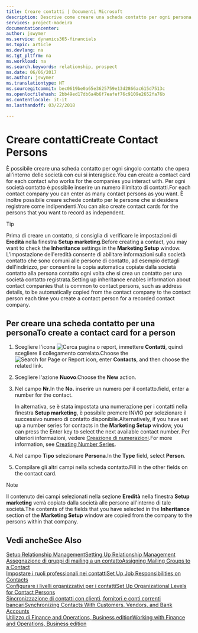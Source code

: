 ```yaml
---
title: Creare contatti | Documenti Microsoft
description: Descrive come creare una scheda contatto per ogni persona nuova o potenziale cliente con cui si ha una relazione d'affari.
services: project-madeira
documentationcenter: 
author: jswymer
ms.service: dynamics365-financials
ms.topic: article
ms.devlang: na
ms.tgt_pltfrm: na
ms.workload: na
ms.search.keywords: relationship, prospect
ms.date: 06/06/2017
ms.author: jswymer
ms.translationtype: HT
ms.sourcegitcommit: bec0619be0a65e3625759e13d2866ac615d7513c
ms.openlocfilehash: 2bb49ed17db6a4b6f7eafef76c9109e2652fa76b
ms.contentlocale: it-it
ms.lasthandoff: 03/22/2018

---
```

# <a name="create-contact-persons"></a><span data-ttu-id="b9b56-103">Creare contatti</span><span class="sxs-lookup"><span data-stu-id="b9b56-103">Create Contact Persons</span></span>
<span data-ttu-id="b9b56-104">È possibile creare una scheda contatto per ogni singolo contatto che opera all'interno delle società con cui si interagisce.</span><span class="sxs-lookup"><span data-stu-id="b9b56-104">You can create a contact card for each contact who works for the companies you interact with.</span></span> <span data-ttu-id="b9b56-105">Per ogni società contatto è possibile inserire un numero illimitato di contatti.</span><span class="sxs-lookup"><span data-stu-id="b9b56-105">For each contact company you can enter as many contact persons as you want.</span></span> <span data-ttu-id="b9b56-106">È inoltre possibile creare schede contatto per le persone che si desidera registrare come indipendenti.</span><span class="sxs-lookup"><span data-stu-id="b9b56-106">You can also create contact cards for the persons that you want to record as independent.</span></span>

> [!TIP]  
>   <span data-ttu-id="b9b56-107">Prima di creare un contatto, si consiglia di verificare le impostazioni di **Eredità** nella finestra **Setup marketing**.</span><span class="sxs-lookup"><span data-stu-id="b9b56-107">Before creating a contact, you may want to check the **Inheritance** settings in the **Marketing Setup** window.</span></span> <span data-ttu-id="b9b56-108">L'impostazione dell'eredità consente di abilitare informazioni sulla società contatto che sono comuni alle persone di contatto, ad esempio dettagli dell'indirizzo, per consentire la copia automatica copiate dalla società contatto alla persona contatto ogni volta che si crea un contatto per una società contatto registrata.</span><span class="sxs-lookup"><span data-stu-id="b9b56-108">Setting up inheritance enables information about contact companies that is common to contact persons, such as address details, to be automatically copied from the contact company to the contact person each time you create a contact person for a recorded contact company.</span></span>

## <a name="to-create-a-contact-card-for-a-person"></a><span data-ttu-id="b9b56-109">Per creare una scheda contatto per una persona</span><span class="sxs-lookup"><span data-stu-id="b9b56-109">To create a contact card for a person</span></span>
1. <span data-ttu-id="b9b56-110">Scegliere l'icona ![Cerca pagina o report](media/ui-search/search_small.png "icona Cerca pagina o report"), immettere **Contatti**, quindi scegliere il collegamento correlato.</span><span class="sxs-lookup"><span data-stu-id="b9b56-110">Choose the ![Search for Page or Report](media/ui-search/search_small.png "Search for Page or Report icon") icon, enter **Contacts**, and then choose the related link.</span></span>
2. <span data-ttu-id="b9b56-111">Scegliere l'azione **Nuovo**.</span><span class="sxs-lookup"><span data-stu-id="b9b56-111">Choose the **New** action.</span></span>
3. <span data-ttu-id="b9b56-112">Nel campo **Nr.**</span><span class="sxs-lookup"><span data-stu-id="b9b56-112">In the **No.**</span></span> <span data-ttu-id="b9b56-113">inserire un numero per il contatto.</span><span class="sxs-lookup"><span data-stu-id="b9b56-113">field, enter a number for the contact.</span></span>

    <span data-ttu-id="b9b56-114">In alternativa, se è stata impostata una numerazione per i contatti nella finestra **Setup marketing**, è possibile premere INVIO per selezionare il successivo numero di contatto disponibile.</span><span class="sxs-lookup"><span data-stu-id="b9b56-114">Alternatively, if you have set up a number series for contacts in the **Marketing Setup** window, you can press the Enter key to select the next available contact number.</span></span> <span data-ttu-id="b9b56-115">Per ulteriori informazioni, vedere [Creazione di numerazioni](ui-create-number-series.md).</span><span class="sxs-lookup"><span data-stu-id="b9b56-115">For more information, see [Creating Number Series](ui-create-number-series.md).</span></span>
4. <span data-ttu-id="b9b56-116">Nel campo **Tipo** selezionare **Persona**.</span><span class="sxs-lookup"><span data-stu-id="b9b56-116">In the **Type** field, select **Person**.</span></span>
5. <span data-ttu-id="b9b56-117">Compilare gli altri campi nella scheda contatto.</span><span class="sxs-lookup"><span data-stu-id="b9b56-117">Fill in the other fields on the contact card.</span></span>

> [!NOTE]  
>   <span data-ttu-id="b9b56-118">Il contenuto dei campi selezionati nella sezione **Eredità** nella finestra **Setup marketing** verrà copiato dalla società alle persone all'interno di tale società.</span><span class="sxs-lookup"><span data-stu-id="b9b56-118">The contents of the fields that you have selected in the **Inheritance** section of the **Marketing Setup** window are copied from the company to the persons within that company.</span></span>

## <a name="see-also"></a><span data-ttu-id="b9b56-119">Vedi anche</span><span class="sxs-lookup"><span data-stu-id="b9b56-119">See Also</span></span>
[<span data-ttu-id="b9b56-120">Setup Relationship Management</span><span class="sxs-lookup"><span data-stu-id="b9b56-120">Setting Up Relationship Management</span></span>](marketing-setup-marketing.md)  
[<span data-ttu-id="b9b56-121">Assegnazione di gruppi di mailing a un contatto</span><span class="sxs-lookup"><span data-stu-id="b9b56-121">Assigning Mailing Groups to a Contact</span></span>](marketing-mailing-groups.md#AssignMailGroupContact)  
[<span data-ttu-id="b9b56-122">Impostare i ruoli professionali nei contatti</span><span class="sxs-lookup"><span data-stu-id="b9b56-122">Set Up Job Responsibilities on Contacts</span></span>](marketing-job-responsibilities.md)  
[<span data-ttu-id="b9b56-123">Configurare i livelli organizzativi per i contatti</span><span class="sxs-lookup"><span data-stu-id="b9b56-123">Set Up Organizational Levels for Contact Persons</span></span>](marketing-organizational-levels.md)  
[<span data-ttu-id="b9b56-124">Sincronizzazione di contatti con clienti, fornitori e conti correnti bancari</span><span class="sxs-lookup"><span data-stu-id="b9b56-124">Synchronizing Contacts With Customers, Vendors, and Bank Accounts</span></span>](marketing-synchronize-contacts-customers-vendors-bank-accounts.md)  
[<span data-ttu-id="b9b56-125">Utilizzo di Finance and Operations, Business edition</span><span class="sxs-lookup"><span data-stu-id="b9b56-125">Working with Finance and Operations, Business edition</span></span>](ui-work-product.md)  

